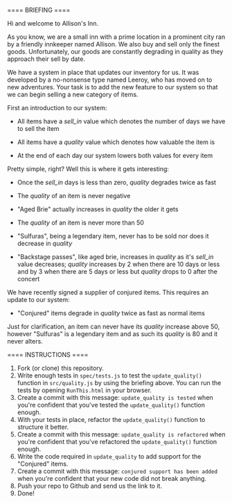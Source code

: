 ==== BRIEFING ====

Hi and welcome to Allison's Inn.

As you know, we are a small inn with a prime location in a prominent city ran
by a friendly innkeeper named Allison.  We also buy and sell only the finest
goods. Unfortunately, our goods are constantly degrading in quality as they
approach their sell by date.

We have a system in place that updates our inventory for us. It was developed
by a no-nonsense type named Leeroy, who has moved on to new adventures. Your
task is to add the new feature to our system so that we can begin selling a
new category of items.

First an introduction to our system:

  - All items have a *sell_in* value which denotes the number of days we have to
    sell the item

  - All items have a *quality* value which denotes how valuable the item is

  - At the end of each day our system lowers both values for every item

Pretty simple, right? Well this is where it gets interesting:

  - Once the *sell_in* days is less than zero, *quality* degrades twice as fast

  - The *quality* of an item is never negative

  - "Aged Brie" actually increases in *quality* the older it gets

  - The *quality* of an item is never more than 50

  - "Sulfuras", being a legendary item, never has to be sold nor does it
    decrease in *quality*

  - "Backstage passes", like aged brie, increases in *quality* as it's *sell_in*
    value decreases; *quality* increases by 2 when there are 10 days or less
    and by 3 when there are 5 days or less but *quality* drops to 0 after the
    concert

We have recently signed a supplier of conjured items. This requires an update
to our system:

  - "Conjured" items degrade in *quality* twice as fast as normal items

Just for clarification, an item can never have its *quality* increase above 50,
however "Sulfuras" is a legendary item and as such its *quality* is 80 and it
never alters.

==== INSTRUCTIONS ====

1. Fork (or clone) this repository.
2. Write enough tests in `spec/tests.js` to test the `update_quality()` function in `src/quality.js` by using the briefing above. You can run the tests by opening `RunThis.html` in your browser.
3. Create a commit with this message: `update_quality is tested` when you're confident that you've tested the `update_quality()` function enough.
4. With your tests in place, refactor the `update_quality()` function to structure it better.
5. Create a commit with this message: `update_quality is refactored` when you're confident that you've refactored the `update_quality()` function enough.
6. Write the code required in `update_quality` to add support for the "Conjured" items.
7. Create a commit with this message: `conjured support has been added` when you're confident that your new code did not break anything.
8. Push your repo to Github and send us the link to it.
9. Done!


